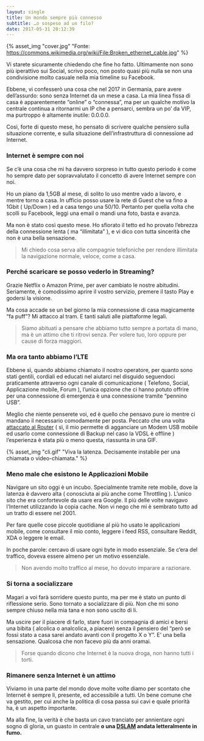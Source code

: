 ```yaml
---
layout: single
title: Un mondo sempre più connesso
subtitle: …o sospeso ad un filo?
date: 2017-05-31 20:12:39
---
```


{% asset_img "cover.jpg" "Fonte: <https://commons.wikimedia.org/wiki/File:Broken_ethernet_cable.jpg>" %}

Vi starete sicuramente chiedendo che fine ho fatto. Ultimamente non sono più iperattivo sui Social, scrivo poco, non posto quasi più nulla se non una condivisione molto casuale nella mia timeline su Facebook.

Ebbene, vi confesserò una cosa che nel 2017 in Germania, pare avere dell’assurdo: sono senza Internet da un mese a casa. La mia linea fissa di casa è apparentemente “online” o “connessa”, ma per un qualche motivo la centrale continua a ritornarmi un IP che a pensarci, sembra un po’ da VIP, ma purtroppo è altamente inutile: 0.0.0.0.

Così, forte di questo mese, ho pensato di scrivere qualche pensiero sulla situazione corrente, e sulla situazione dell’infrastruttura di connessione ad Internet.

### Internet è sempre con noi

Se c’è una cosa che mi ha davvero sorpreso in tutto questo periodo è come ho sempre dato per sopravvalutato il concetto di avere Internet sempre con noi.

Ho un piano da 1,5GB al mese, di solito lo uso mentre vado a lavoro, e mentre torno a casa. In ufficio posso usare la rete di Guest che va fino a 1Gbit ( Up/Down ) ed a casa tengo una 50/10. Pertanto per quella volta che scolli su Facebook, leggi una email o mandi una foto, basta e avanza.

Ma non è stato così questo mese. Ho sfiorato il tetto ed ho provato l’ebrezza della connessione lenta ( ma “illimitata” ), e vi dico con tutta sincerità che non è una bella sensazione.

> Mi chiedo cosa serva alle compagnie telefoniche per rendere illimitata la navigazione normale, veloce, come a casa.

### Perché scaricare se posso vederlo in Streaming?

Grazie Netflix o Amazon Prime, per aver cambiato le nostre abitudini. Seriamente, è comodissimo aprire il vostro servizio, premere il tasto Play e godersi la visione.

Ma cosa accade se un bel giorno la mia connessione di casa magicamente “fa puff”? Mi attacco al tram. E tanti saluti alle piattaforme legali.

> Siamo abituati a pensare che abbiamo tutto sempre a portata di mano, ma è un attimo che ti ritrovi senza. Per volere tuo, loro oppure per cause di forza maggiori.

### Ma ora tanto abbiamo l’LTE

Ebbene sì, quando abbiamo chiamato il nostro operatore, per quanto sono stati gentili, cordiali ed educati nel aiutarci nel disguido seguendoci praticamente attraverso ogni canale di comunicazione ( Telefono, Social, Applicazione mobile, Forum ), l’unica opzione che ci hanno potuto offrire per una connessione di emergenza è una connessione tramite “pennino USB”.

Meglio che niente penserete voi, ed è quello che pensavo pure io mentre ci mandano il necessario comodamente per posta. Peccato che una volta [attaccato al Router](http://www.tp-link.de/products/details/Archer-VR200v.html) ( sì, il mio permette di agganciare un Modem USB mobile ed usarlo come connessione di Backup nel caso la VDSL è offline ) l’esperienza è stata più o meno questa, riassunta in una GIF.

{% asset_img "cli.gif" "Viva la latenza. Decisamente instabile per una chiamata o video-chiamata." %}

### Meno male che esistono le Applicazioni Mobile

Navigare un sito oggi è un incubo. Specialmente tramite rete mobile, dove la latenza è davvero alta ( conosciuta ai più anche come Throttling ). L’unico sito che era confortevole da usare era Google. Il più delle volte navigavo l’Internet utilizzando la copia cache. Non vi nego che mi è sembrato tutto ad un tratto di essere nel 2001.

Per fare quelle cose piccole quotidiane al più ho usato le applicazioni mobile, come consultare il mio conto, leggere i feed RSS, consultare Reddit, XDA o leggere le email.

In poche parole: cercavo di usare ogni byte in modo essenziale. Se c’era del traffico, doveva essere almeno per un motivo essenziale.

> Non avendo molto traffico al mese, ho dovuto imparare a razionare.

### Si torna a socializzare

Magari a voi farà sorridere questo punto, ma per me è stato un punto di riflessione serio. Sono tornato a socializzare di più. Non che mi sono sempre chiuso nella mia tana e non sono uscito di li.

Ma uscire per il piacere di farlo, stare fuori in compagnia di amici e bersi una bibita ( alcolica o analcolica, a piacere) senza il pensiero del “però se fossi stato a casa sarei andato avanti con il progetto X o Y”. E’ una bella sensazione. Qualcosa che non facevo più da anni oramai.

> Forse quando dicono che Internet è la nuova droga, non hanno tutti i torti.

### Rimanere senza Internet è un attimo

Viviamo in una parte del mondo dove molte volte diamo per scontato che Internet è sempre li, presente, ed accessibile a tutti. Un bene comune che va gestito, per cui anche la politica di cosa passa sui cavi e quale priorità ha, è un aspetto importante.

Ma alla fine, la verità è che basta un cavo tranciato per annientare ogni sogno di gloria, un guasto in centrale **o una [DSLAM](https://en.wikipedia.org/wiki/Digital_subscriber_line_access_multiplexer) andata letteralmente in fumo.**